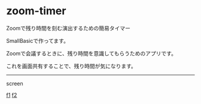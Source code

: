 # zoom-timer
Zoomで残り時間を刻む演出するための簡易タイマー



SmallBasicで作ってます。

Zoomで会議するときに、残り時間を意識してもらうためのアプリです。

これを画面共有することで、残り時間が気になります。




---

screen 

[f1](./img/screen1.png)
[f2](./img/screen2.png)


